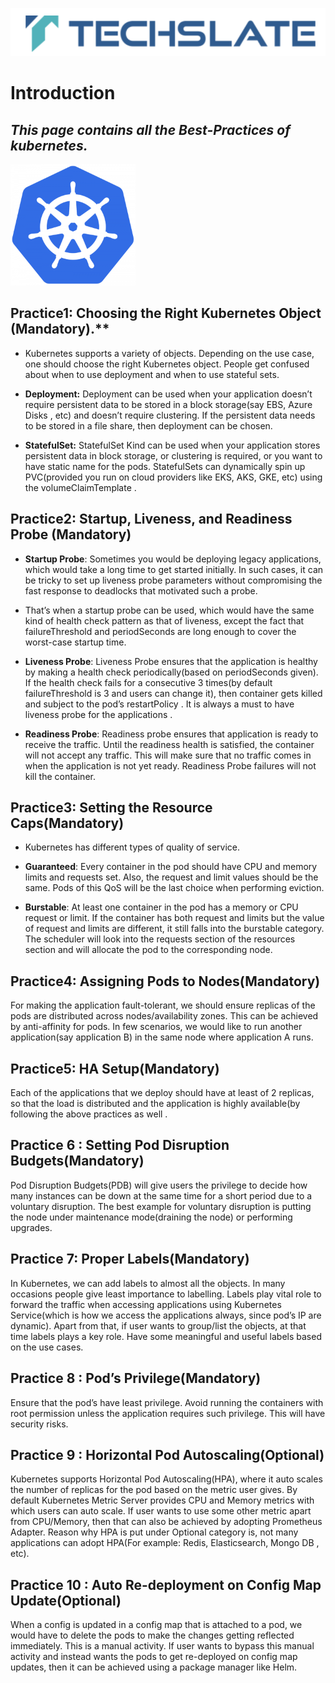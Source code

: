 ![TechSlate](../global/images/ts.png)

# Introduction 

## *This page contains all the Best-Practices of kubernetes.*

![DevOps](images/kuberneteslogo.png)


## **Practice1:**  Choosing the Right Kubernetes Object (Mandatory).** ##

- Kubernetes supports a variety of objects. Depending on the use case, one should choose the right Kubernetes object. People get confused about when to use deployment and when to use stateful sets.

- **Deployment:** Deployment can be used when your application doesn’t require persistent data to be stored in a block storage(say EBS, Azure Disks , etc) and doesn’t require clustering. If the persistent data needs to be stored in a file share, then deployment can be chosen. 

- **StatefulSet:** StatefulSet Kind can be used when your application stores persistent data in block storage, or clustering is required, or you want to have static name for the pods. StatefulSets can dynamically spin up PVC(provided you run on cloud providers like EKS, AKS, GKE, etc) using the volumeClaimTemplate .  


## **Practice2: Startup, Liveness, and Readiness Probe (Mandatory)** ##

- **Startup Probe**: Sometimes you would be deploying legacy applications, which would take a long time to get started initially. In such cases, it can be tricky to set up liveness probe parameters without compromising the fast response to deadlocks that motivated such a probe. 

- That’s when a startup probe can be used, which would have the same kind of health check pattern as that of liveness, except the fact that failureThreshold and periodSeconds are long enough to cover the worst-case startup time. 

- **Liveness Probe**: Liveness Probe ensures that the application is healthy by making a health check periodically(based on periodSeconds given). If the health check fails for a consecutive 3 times(by default failureThreshold is 3 and users can change it), then container gets killed and subject to the pod’s restartPolicy . It is always a must to have liveness probe for the applications .

- **Readiness Probe**: Readiness probe ensures that application is ready to receive the traffic. Until the readiness health is satisfied, the container will not accept any traffic. This will make sure that no traffic comes in when the application is not yet ready. Readiness Probe failures will not kill the container. 

## **Practice3: Setting the Resource Caps(Mandatory)** ##

- Kubernetes has different types of quality of service.

- **Guaranteed**: Every container in the pod should have CPU and memory limits and requests set. Also, the request and limit values should be the same. Pods of this QoS will be the last choice when performing eviction. 

- **Burstable**: At least one container in the pod has a memory or CPU request or limit. If the container has both request and limits but the value of request and limits are different, it still falls into the burstable category. The scheduler will look into the requests section of the resources section and will allocate the pod to the corresponding node. 

## **Practice4: Assigning Pods to Nodes(Mandatory)** ##
For making the application fault-tolerant, we should ensure replicas of the pods are distributed across nodes/availability zones. This can be achieved by anti-affinity for pods. In few scenarios, we would like to run another application(say application B) in the same node where application A runs. 

## **Practice5: HA Setup(Mandatory)** ##
Each of the applications that we deploy should have at least of 2 replicas, so that the load is distributed and the application is highly available(by following the above practices as well .

## **Practice 6 : Setting Pod Disruption Budgets(Mandatory)** ##
Pod Disruption Budgets(PDB) will give users the privilege to decide how many instances can be down at the same time for a short period due to a voluntary disruption. The best example for voluntary disruption is putting the node under maintenance mode(draining the node) or performing upgrades.

## **Practice 7: Proper Labels(Mandatory)** ##
In Kubernetes, we can add labels to almost all the objects. In many occasions people give least importance to labelling. Labels play vital role to forward the traffic when accessing applications using Kubernetes Service(which is how we access the applications always, since pod’s IP are dynamic). Apart from that, if user wants to group/list the objects, at that time labels plays a key role. Have some meaningful and useful labels based on the use cases.

## **Practice 8 : Pod’s Privilege(Mandatory)** ##
Ensure that the pod’s have least privilege. Avoid running the containers with root permission unless the application requires such privilege. This will have security risks.

## **Practice 9 : Horizontal Pod Autoscaling(Optional)** ##
Kubernetes supports Horizontal Pod Autoscaling(HPA), where it auto scales the number of replicas for the pod based on the metric user gives. By default Kubernetes Metric Server provides CPU and Memory metrics with which users can auto scale. 
If user wants to use some other metric apart from CPU/Memory, then that can also be achieved by adopting Prometheus Adapter. Reason why HPA is put under Optional category is, not many applications can adopt HPA(For example: Redis, Elasticsearch, Mongo DB , etc).

## **Practice 10 : Auto Re-deployment on Config Map Update(Optional)** ##
When a config is updated in a config map that is attached to a pod, we would have to delete the pods to make the changes getting reflected immediately. This is a manual activity. 
If user wants to bypass this manual activity and instead wants the pods to get re-deployed on config map updates, then it can be achieved using a package manager like Helm.

















